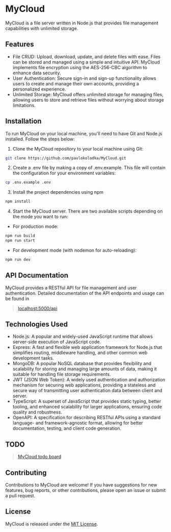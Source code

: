 # MyCloud

MyCloud is a file server written in Node.js that provides file management capabilities with unlimited storage. 

## Features

- File CRUD: Upload, download, update, and delete files with ease. Files can be stored and managed using a simple and intuitive API. MyCloud implements file encryption using the AES-256-CBC algorithm to enhance data security.
- User Authentication: Secure sign-in and sign-up functionality allows users to create and manage their own accounts, providing a personalized experience.
- Unlimited Storage: MyCloud offers unlimited storage for managing files, allowing users to store and retrieve files without worrying about storage limitations.

## Installation

To run MyCloud on your local machine, you'll need to have Git and Node.js installed. Follow the steps below:

1. Clone the MyCloud repository to your local machine using Git:

```bash
git clone https://github.com/pavlokolodka/MyCloud.git
```
2. Create a .env file by making a copy of .env.example. This file will contain the configuration for your environment variables:
```bash
cp .env.example .env
```
3. Install the project dependencies using npm
```bash
npm install
```
4. Start the MyCloud server. There are two available scripts depending on the mode you want to run:<br/>
- For production mode:
```bash
npm run build
npm run start
```
- For development mode (with nodemon for auto-reloading):<br/>
```bash
npm run dev
```
## API Documentation

MyCloud provides a RESTful API for file management and user authentication. Detailed documentation of the API endpoints and usage can be found in

> [localhost:5000/api](http://localhost:5000/api)


## Technologies Used

- Node.js: A popular and widely-used JavaScript runtime that allows server-side execution of JavaScript code.
- Express: A fast and flexible web application framework for Node.js that simplifies routing, middleware handling, and other common web development tasks.
- MongoDB: A popular NoSQL database that provides flexibility and scalability for storing and managing large amounts of data, making it suitable for handling file storage requirements.
- JWT (JSON Web Token): A widely used authentication and authorization mechanism for securing web applications, providing a stateless and secure way of transmitting user authentication data between client and server.
- TypeScript: A superset of JavaScript that provides static typing, better tooling, and enhanced scalability for larger applications, ensuring code quality and robustness.
- OpenAPI: A specification for describing RESTful APIs using a standard language- and framework-agnostic format, allowing for better documentation, testing, and client code generation.

## TODO
> [MyCloud todo board](https://www.notion.so/MyCloud-TODO-1e488a58e519480dac618b4822be129a)

## Contributing

Contributions to MyCloud are welcome! If you have suggestions for new features, bug reports, or other contributions, please open an issue or submit a pull request.

## License

MyCloud is released under the [MIT License](LICENSE).
